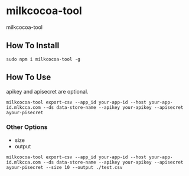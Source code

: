 # milkcocoa-tool
milkcocoa-tool

## How To Install

```
sudo npm i milkcocoa-tool -g
```

## How To Use

apikey and apisecret are optional.

```
milkcocoa-tool export-csv --app_id your-app-id --host your-app-id.mlkcca.com --ds data-store-name --apikey your-apikey --apisecret ayour-pisecret
```


### Other Options

- size
- output

```
milkcocoa-tool export-csv --app_id your-app-id --host your-app-id.mlkcca.com --ds data-store-name --apikey your-apikey --apisecret ayour-pisecret --size 10 --output ./test.csv
```
